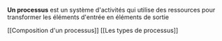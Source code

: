 **Un processus** est un système d'activités qui utilise des ressources pour transformer les éléments d'entrée en éléments de sortie

[[Composition d'un processus]]
[[Les types de processus]]


